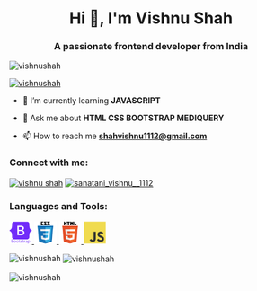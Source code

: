 <h1 align="center">Hi 👋, I'm Vishnu Shah</h1>
<h3 align="center">A passionate frontend developer from India</h3>

<p align="left"> <img src="https://komarev.com/ghpvc/?username=vishnushah&label=Profile%20views&color=0e75b6&style=flat" alt="vishnushah" /> </p>

<p align="left"> <a href="https://github.com/ryo-ma/github-profile-trophy"><img src="https://github-profile-trophy.vercel.app/?username=vishnushah" alt="vishnushah" /></a> </p>

- 🌱 I’m currently learning **JAVASCRIPT**

- 💬 Ask me about **HTML CSS BOOTSTRAP MEDIQUERY**

- 📫 How to reach me **shahvishnu1112@gmail.com**

<h3 align="left">Connect with me:</h3>
<p align="left">
<a href="https://linkedin.com/in/vishnu shah" target="blank"><img align="center" src="https://raw.githubusercontent.com/rahuldkjain/github-profile-readme-generator/master/src/images/icons/Social/linked-in-alt.svg" alt="vishnu shah" height="30" width="40" /></a>
<a href="https://instagram.com/sanatani_vishnu__1112" target="blank"><img align="center" src="https://raw.githubusercontent.com/rahuldkjain/github-profile-readme-generator/master/src/images/icons/Social/instagram.svg" alt="sanatani_vishnu__1112" height="30" width="40" /></a>
</p>

<h3 align="left">Languages and Tools:</h3>
<p align="left"> <a href="https://getbootstrap.com" target="_blank" rel="noreferrer"> <img src="https://raw.githubusercontent.com/devicons/devicon/master/icons/bootstrap/bootstrap-plain-wordmark.svg" alt="bootstrap" width="40" height="40"/> </a> <a href="https://www.w3schools.com/css/" target="_blank" rel="noreferrer"> <img src="https://raw.githubusercontent.com/devicons/devicon/master/icons/css3/css3-original-wordmark.svg" alt="css3" width="40" height="40"/> </a> <a href="https://www.w3.org/html/" target="_blank" rel="noreferrer"> <img src="https://raw.githubusercontent.com/devicons/devicon/master/icons/html5/html5-original-wordmark.svg" alt="html5" width="40" height="40"/> </a> <a href="https://developer.mozilla.org/en-US/docs/Web/JavaScript" target="_blank" rel="noreferrer"> <img src="https://raw.githubusercontent.com/devicons/devicon/master/icons/javascript/javascript-original.svg" alt="javascript" width="40" height="40"/> </a> </p>

<p><img align="left" src="https://github-readme-stats.vercel.app/api/top-langs?username=vishnushah&show_icons=true&locale=en&layout=compact" alt="vishnushah" /></p>

<p>&nbsp;<img align="center" src="https://github-readme-stats.vercel.app/api?username=vishnushah&show_icons=true&locale=en" alt="vishnushah" /></p>

<p><img align="center" src="https://github-readme-streak-stats.herokuapp.com/?user=vishnushah&" alt="vishnushah" /></p>
